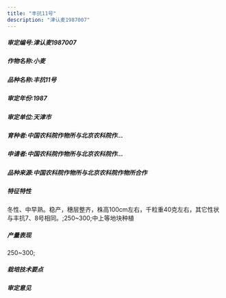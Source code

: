 ```yaml
---
title: "丰抗11号"
description: "津认麦1987007"
---
```

##### 审定编号:津认麦1987007

##### 作物名称:小麦

##### 品种名称:丰抗11号

##### 审定年份:1987

##### 审定单位:天津市

##### 育种者:中国农科院作物所与北京农科院作...

##### 申请者:中国农科院作物所与北京农科院作...

##### 品种来源:中国农科院作物所与北京农科院作物所合作

##### 特征特性
冬性、中早熟。稳产，穗层整齐，株高100cm左右，千粒重40克左右，其它性状与丰抗7、8号相同。;250~300;中上等地块种植

##### 产量表现
250~300;

##### 栽培技术要点


##### 审定意见

